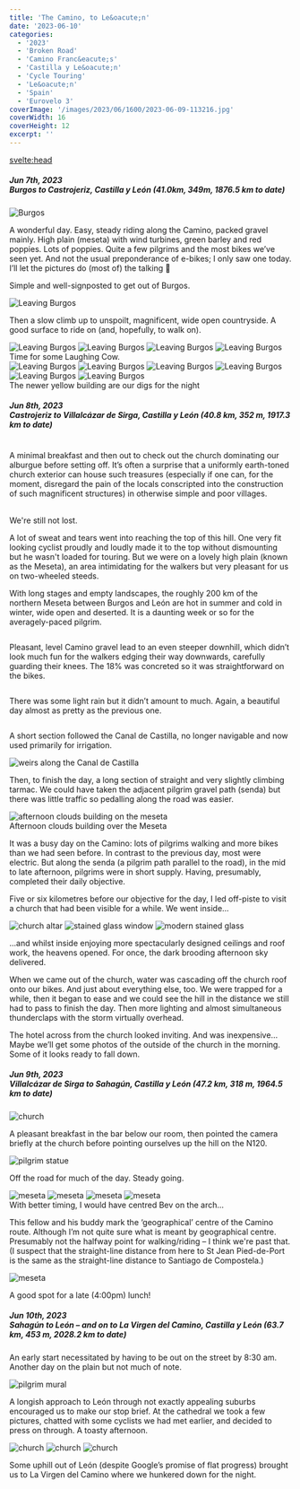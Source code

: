 ```yaml
---
title: 'The Camino, to Le&oacute;n'
date: '2023-06-10'
categories:
  - '2023'
  - 'Broken Road'
  - 'Camino Franc&eacute;s'
  - 'Castilla y Le&oacute;n'
  - 'Cycle Touring'
  - 'Le&oacute;n'
  - 'Spain'
  - 'Eurovelo 3'
coverImage: '/images/2023/06/1600/2023-06-09-113216.jpg'
coverWidth: 16
coverHeight: 12
excerpt: ''
---
```


<svelte:head>

<title>
Camino, to Le&oacute;n
</title>
</svelte:head>

<script>
	import Callout from '$lib/components/Callout.svelte'
</script>

<section class="card">
  <h5>
    Jun 7th, 2023
    <br /> Burgos to Castrojeriz, Castilla y Le&oacute;n
    (41.0km, 349m, 1876.5 km to date)   
  </h5>
  <p/>
  <img alt="Burgos" src="/images/2023/06/1600/2023-06-07-114358.jpg" />
  <p>A wonderful day. Easy, steady riding along the Camino, packed gravel mainly. High plain (meseta) with wind turbines, green barley and red poppies. Lots of poppies. Quite a few pilgrims and the most bikes we’ve seen yet. And not the usual preponderance of e-bikes; I only saw one today. I’ll let the pictures do (most of) the talking <span class="entity">🙂</span></p>
  <p>Simple and well-signposted to get out of Burgos.</p>
  <img alt="Leaving Burgos" src="/images/2023/06/1600/2023-06-07-113225.jpg" /> 
  <p>Then a slow climb up to unspoilt, magnificent, wide open countryside. A good surface to ride on (and, hopefully, to walk on).</p>
  <img alt="Leaving Burgos" src="/images/2023/06/1600/2023-06-07-131511.jpg" /> 
  <img alt="Leaving Burgos" src="/images/2023/06/1600/2023-06-07-132229.jpg" /> 
  <img alt="Leaving Burgos" src="/images/2023/06/1600/2023-06-07-134721.jpg" />
  <img alt="Leaving Burgos" src="/images/2023/06/1600/2023-06-07-140159.jpg" /> 
  <div class="caption">Time for some Laughing Cow.</div>
  <img alt="Leaving Burgos" src="/images/2023/06/1600/2023-06-07-145335.jpg" />
  <img alt="Leaving Burgos" src="/images/2023/06/1600/2023-06-07-145901.jpg" />
  <img alt="Leaving Burgos" src="/images/2023/06/1600/2023-06-07-161135.jpg" />
  <img alt="Leaving Burgos" src="/images/2023/06/1600/2023-06-07-171003.jpg" />
  <img alt="Leaving Burgos" src="/images/2023/06/1600/2023-06-07-171304.jpg" />
  <img alt="Leaving Burgos" src="/images/2023/06/1600/2023-06-07-172846.jpg" />
  <div class="caption">The newer yellow building are our digs for the night</div>
</section>

<section class="card">
  <h5>
    Jun 8th, 2023
    <br /> Castrojeriz to Villalcázar de Sirga, Castilla y Le&oacute;n
    (40.8 km, 352 m, 1917.3 km to date)   
  </h5>
  <img alt="" src="/images/2023/06/1600/2023-06-08-092019.jpg" />
  <p>A minimal breakfast and then out to check out the church dominating our alburgue before setting off. It’s often a surprise that a uniformly earth-toned church exterior can house such treasures (especially if one can, for the moment, disregard the pain of the locals conscripted into the construction of such magnificent structures) in otherwise simple and poor villages.</p>
  <img alt="" src="/images/2023/06/1600/2023-06-08-092554.jpg" />
  <img alt="" src="/images/2023/06/1600/2023-06-08-092733.jpg" />
  <img alt="" src="/images/2023/06/1600/2023-06-08-093153.jpg" />
  <img alt="" src="/images/2023/06/1600/2023-06-08-101219.jpg" />
  <div class="caption">We're still not lost.</div>
  <img alt="" src="/images/2023/06/1600/2023-06-08-111505.jpg" />
  <p>A lot of sweat and tears went into reaching the top of this hill. One very fit looking cyclist proudly and loudly made it to the top without dismounting but he wasn't loaded for touring. But we were on a lovely high plain (known as the Meseta), an area intimidating for the walkers but very pleasant for us on two-wheeled steeds.</p>
  <p>With long stages and empty landscapes, the roughly 200 km of the northern Meseta between Burgos and Le&oacute;n are hot in summer and cold in winter, wide open and deserted. It is a daunting week or so for the averagely-paced pilgrim.</p>
  <img alt="" src="/images/2023/06/1600/2023-06-08-115005.jpg" />
  <p>Pleasant, level Camino gravel lead to an even steeper downhill, which didn’t look much fun for the walkers edging their way downwards, carefully guarding their knees. The 18% was concreted so it was straightforward on the bikes.</p>
  <img alt="" src="/images/2023/06/1600/2023-06-08-115503.jpg" />
  <p>There was some light rain but it didn’t amount to much. Again, a beautiful day almost as pretty as the previous one.</p>
   <img alt="" src="/images/2023/06/1600/2023-06-08-131349.jpg" />
   <p>A short section followed the Canal de Castilla, no longer navigable and now used primarily for irrigation.</p>
   <img alt="weirs along the Canal de Castilla" src="/images/2023/06/1600/2023-06-08-145211.jpg" />
   <p>Then, to finish the day, a long section of straight and very slightly climbing tarmac. We could have taken the adjacent pilgrim gravel path (senda) but there was little traffic so pedalling along the road was easier.</p>
   <img alt="afternoon clouds building on the meseta" src="/images/2023/06/1600/2023-06-08-162216.jpg" />
   <div class="caption">Afternoon clouds building over the Meseta</div>
   <p>It was a busy day on the Camino: lots of pilgrims walking and more bikes than we had seen before. In contrast to the previous day, most were electric. But along the senda (a pilgrim path parallel to the road), in the mid to late afternoon, pilgrims were in short supply. Having, presumably, completed their daily objective.</p>
   <p>Five or six kilometres before our objective for the day, I led off-piste to visit a church that had been visible for a while. We went inside...</p>
   <img alt="church altar " src="/images/2023/06/1600/2023-06-08-165336.jpg" />
   <img alt="stained glass window " src="/images/2023/06/1600/2023-06-08-165730.jpg" />
   <img alt="modern stained glass " src="/images/2023/06/1600/2023-06-08-165631.jpg" />
   <p>...and whilst inside enjoying more spectacularly designed ceilings and roof work, the heavens opened. For once, the dark brooding afternoon sky delivered.</p>
   <p>When we came out of the church, water was cascading off the church roof onto our bikes. And just about everything else, too. We were trapped for a while, then it began to ease and we could see the hill in the distance we still had to pass to finish the day. Then more lighting and almost simultaneous thunderclaps with the storm virtually overhead.</p>
   <p>The hotel across from the church looked inviting. And was inexpensive… Maybe we’ll get some photos of the outside of the church in the morning. Some of it looks ready to fall down.</p>
</section>

<section class="card">
  <h5>
    Jun 9th, 2023
    <br /> Villalcázar de Sirga to Sahagún, Castilla y Le&oacute;n
    (47.2 km, 318 m, 1964.5 km to date)   
  </h5> 
   <img alt="church" src="/images/2023/06/1600/2023-06-09-100844.jpg" />
   <p>A pleasant breakfast in the bar below our room, then pointed the camera briefly at the church before pointing ourselves up the hill on the N120.</p>
   <img alt="pilgrim statue" src="/images/2023/06/1600/2023-06-09-102102.jpg" />
   <p>Off the road for much of the day. Steady going.</p>
   <img alt="meseta" src="/images/2023/06/1600/2023-06-09-113216.jpg" />
   <img alt="meseta" src="/images/2023/06/1600/2023-06-09-150436.jpg" />
   <img alt="meseta" src="/images/2023/06/1600/2023-06-09-151334.jpg" />
   <img alt="meseta" src="/images/2023/06/1600/2023-06-09-161626.jpg" />
   <div class="caption">With better timing, I would have centred Bev on the arch...</div>
   <p>This fellow and his buddy mark the ‘geographical’ centre of the Camino route. Although I’m not quite sure what is meant by geographical centre. Presumably not the halfway point for walking/riding &ndash; I think we're past that. (I suspect that the straight-line distance from here to St Jean Pied-de-Port is the same as the straight-line distance to Santiago de Compostela.)</p>
   <img alt="meseta" src="/images/2023/06/1600/2023-06-09-161756.jpg" />
   <p>A good spot for a late (4:00pm) lunch!</p>
</section>

<section class="card">
  <h5>
    Jun 10th, 2023
    <br /> Sahagún to León – and on to La Virgen del Camino, Castilla y Le&oacute;n
    (63.7 km, 453 m, 2028.2 km to date)   
  </h5>
  <p>An early start necessitated by having to be out on the street by 8:30 am. Another day on the plain but not much of note.</p>
    <img alt="pilgrim mural" src="/images/2023/06/1600/2023-06-10-132551.jpg" />
    <p>A longish approach to León through not exactly appealing suburbs encouraged us to make our stop brief. At the cathedral we took a few pictures, chatted with some cyclists we had met earlier, and decided to press on through. A toasty afternoon.</p>
    <img alt="church" src="/images/2023/06/1600/2023-06-10-154555.jpg" />
    <img alt="church" src="/images/2023/06/1600/2023-06-10-154616.jpg" />
    <img alt="church" src="/images/2023/06/1600/2023-06-10-160806.jpg" />
    <p>Some uphill out of León (despite Google’s promise of flat progress) brought us to La Virgen del Camino where we hunkered down for the night.</p>
</section>
